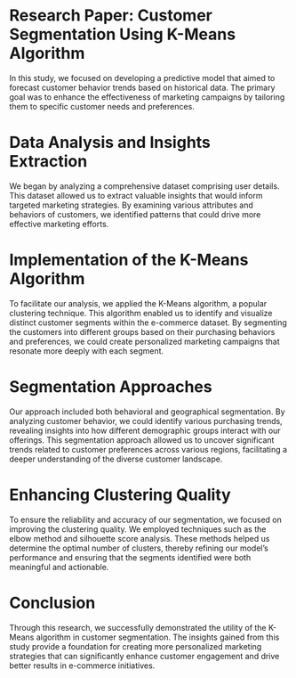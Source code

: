 # Research Paper: Customer Segmentation Using K-Means Algorithm

In this study, we focused on developing a predictive model that aimed to forecast customer behavior trends based on historical data. The primary goal was to enhance the effectiveness of marketing campaigns by tailoring them to specific customer needs and preferences.

# Data Analysis and Insights Extraction
We began by analyzing a comprehensive dataset comprising user details. This dataset allowed us to extract valuable insights that would inform targeted marketing strategies. By examining various attributes and behaviors of customers, we identified patterns that could drive more effective marketing efforts.

# Implementation of the K-Means Algorithm
To facilitate our analysis, we applied the K-Means algorithm, a popular clustering technique. This algorithm enabled us to identify and visualize distinct customer segments within the e-commerce dataset. By segmenting the customers into different groups based on their purchasing behaviors and preferences, we could create personalized marketing campaigns that resonate more deeply with each segment.

# Segmentation Approaches
Our approach included both behavioral and geographical segmentation. By analyzing customer behavior, we could identify various purchasing trends, revealing insights into how different demographic groups interact with our offerings. This segmentation approach allowed us to uncover significant trends related to customer preferences across various regions, facilitating a deeper understanding of the diverse customer landscape.

# Enhancing Clustering Quality
To ensure the reliability and accuracy of our segmentation, we focused on improving the clustering quality. We employed techniques such as the elbow method and silhouette score analysis. These methods helped us determine the optimal number of clusters, thereby refining our model’s performance and ensuring that the segments identified were both meaningful and actionable.

# Conclusion
Through this research, we successfully demonstrated the utility of the K-Means algorithm in customer segmentation. The insights gained from this study provide a foundation for creating more personalized marketing strategies that can significantly enhance customer engagement and drive better results in e-commerce initiatives.
